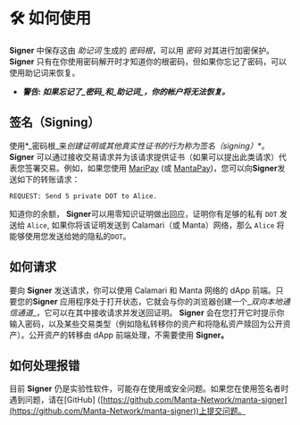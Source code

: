 # 🛠  如何使用

**Signer** 中保存这由 *_助记词_* 生成的 *_密码根_*，可以用 *_密码_* 对其进行加密保护。**Signer** 只有在你使用密码解开时才知道你的根密码，但如果你忘记了密码，可以使用助记词来恢复。

- ***警告: *如果忘记了_密码_和_助记词_，你的帐户将无法恢复。****

## 签名（Signing）

使用*_密码根_来*创建证明或其他真实性证书的行为称为*_签名（signing）_*。 **Signer** 可以通过接收交易请求并为该请求提供证书（如果可以提出此类请求）代表您签署交易。例如，如果您使用 [MariPay](../calamari/MariPay.md) (或 [MantaPay](../manta/Overview.md))，您可以向**Signer**发送如下的转账请求：

```text
REQUEST: Send 5 private DOT to Alice.
```

知道你的余额， ****Signer****可以用零知识证明做出回应，证明你有足够的私有 `DOT` 发送给 `Alice`, 如果你将该证明发送到 Calamari（或 Manta）网络，那么 `Alice` 将能够使用您发送给她的隐私的`DOT`。

## 如何请求

要向  ****Signer**** 发送请求，你可以使用 Calamari 和 Manta 网络的 dApp 前端。只要您的****Signer**** 应用程序处于打开状态，它就会与你的浏览器创建一个_*双向本地通信通道*_，它可以在其中接收请求并发送回证明。 ****Signer****  会在您打开它时提示你输入密码，以及某些交易类型（例如隐私转移你的资产和将隐私资产赎回为公开资产）。公开资产的转移由 dApp 前端处理，不需要使用 ****Signer**。**

## 如何处理报错

目前  ****Signer**** 仍是实验性软件，可能存在使用或安全问题。如果您在使用签名者时遇到问题，请在[GitHub] ([https://github.com/Manta-Network/manta-signer](https://github.com/Manta-Network/manta-signer))上提交问题。